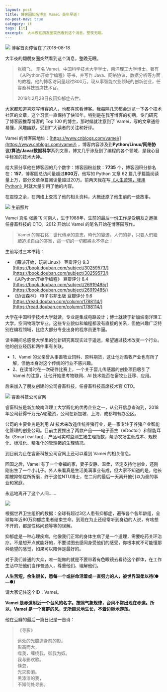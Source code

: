 ```yaml
---
layout: post
title: 博客园知名博主 Vamei 英年早逝！
no-post-nav: true
category: it
tags: [it]
excerpt:  大半夜在朋友圈突然看到这个消息，整夜无眠。
---
```


![](http://www.itmind.net/assets/images/2019/life/Vamei4.png)
博客首页停留在了2018-08-18

大半夜的翻朋友圈突然看到这个消息，整晚无眠。

> 张腾飞， 笔名 Vamei，中国科学技术大学学士，南洋理工大学博士。著有《从Python开始学编程》等书，并写作 Java、网络协议、数据分析等方面的教程。他的博客访问量超过800万。现从事智能农业领域的创新创业，任睿畜科技首席技术官。
> 
> 2019年2月28日夜因抑郁症去世。

大家都知道喜欢写博客的人，也都喜欢看博客。我每隔几天都会浏览一下各个技术社区的文章，这个习惯一直保持了快10年。特别是在我写博客的初期，专门研究了博客园推荐博客的 Top 100 的博主，那时候就注意到了  Vamei，写的文章通俗易懂，风趣幽默，受到广大读者的关注和好评。

Vamei 的博客园地址：[https://www.cnblogs.com/vamei/](https://www.cnblogs.com/vamei/) ，博客内容涉及到**Python/Linux/网络协议/算法/Java/数据科学**系列文章，博文几乎涉及到了编程的各个领域，是我心目中标准的技术大神。

给大家分享他在博客园的几个数字：博客园粉丝数：**7735** 个，博客园积分排名在：**157**，博客园总访问量超过**800万**，他写的 Python 文章 62 篇几乎篇篇阅读量上万，部分文章单篇阅读量超过20万。前两天我在写[《人生苦短，我用 Python》](http://www.ityouknow.com/python/2019/02/21/python-history.html)时就大量引用了他的内容。

在震惊之余，在网络上查找了他的相关资料，大概还原了他生前的一些故事。

![](http://www.itmind.net/assets/images/2019/life/Vamei1.png)
生前照片

Vamei 真名 张腾飞 河南人，生于1988年，生前的最后一份工作是受朋友之邀担任睿畜科技的 CTO，2012 开始以 Vamei 的笔名开始在博客园写作。

> Vamei 的座右铭：世代傳承的意志，時代的變遷，人們的夢，只要人們繼續追求自由的答案，這一切的一切都將永不停止！ 

生前写过三本书籍：

- 《莓派开始，玩转Linux》 豆瓣评分 9.3  [https://book.douban.com/subject/30259573/](https://book.douban.com/subject/30259573/)
- 《从Python开始学编程》  豆瓣评分 8.4  [https://book.douban.com/subject/26919485/](https://book.douban.com/subject/26919485/)
- 《协议森林》 电子书非出版 豆瓣评分 9.6 [https://read.douban.com/column/1788114/](https://read.douban.com/column/1788114/)  

大学在中国科学技术大学就读，专业是集成电路设计；博士就读于新加坡南洋理工大学，空间物理学专业。这些专业貌似和编程都没有直接的关系，但他兴趣广泛特别在编程领域，比绝大部分专业出身的程序员更牛逼。

读书期间总感觉大学里的创新研究离现实过于遥远，希望通过技术改变一个行业。他的创业经历和两件事有关联。

- 1、Vamei 的父亲曾从事畜牧业饲料、原料期货，这让他对畜牧产业也有所了解，但他本身对这个传统的行业不感兴趣。
- 2、在读博时在一次硬件比赛上，一个关于婴儿传感器的创业项目吸引了 Vamei 的注意，让他开始思考物联网、AI 技术能否在畜牧业迁移、应用。

后来加入了朋友创建的公司睿畜科技，任睿畜科技首席技术官 CTO。


![](http://www.itmind.net/assets/images/2019/life/Vamei2.png)
睿畜科技公司官网

睿畜科技是新加坡南洋理工大学孵化的优秀企业之一，从公开信息查询到，2018年公司获得千万元A轮融资，公司在新加坡、上海、成都均有办公区。

公司的主要业务是利用 AI 技术来改造传统养猪行业，是一家专注于养猪产业智能化管理的创业公司。目前主要推出了两款产品——电子医生（eDoctor）和智能耳标（Smart ear tag），产品可实时监测生猪生理指数，帮助农场主低成本、规模化、标准化、精准化的管理猪的生理情况。

到目前为止在睿畜科技公司官网上还可以看到 Vamei  的相关信息。

回国之后，Vamei 有了一个幸福的家，妻子安静、温柔，坚定支持他创业，还刚刚出生了一个小儿子。外人来看真是生活美满事业有成，但大家不知道的是，他长期被抑郁症所折磨，终于这位NTU博士，在二月的最后一天离开他引以为豪的事业和家庭。

永远地离开了这个人间……

![](http://www.itmind.net/assets/images/2019/life/Vamei3.png)

根据世界卫生组织的数据：全球有超过3亿人患有抑郁症，遍布各个各年龄组，全球每年近80万抑郁症患者结束生命。到现在为止还经常听到身边的人说，有啥想不开的，都是性格问题等等的误解。

抑郁症是一种心理疾病，他像我们正常的身体生病了是一个道理，需要吃药关环治疗。不是想开点就能好的，不要试图去感同身受他们的感受，你根本就不可能懂那种绝望的感觉，如果可以陪伴是最好的。

对于我们普通的大众，唯一能做的就是不要带着有色眼镜去看待这个群体，在工作生活中把他们当作普通人，尊重他们、理解他们。

**人生苦短，余生很长，愿每一个或拼命活着或一直努力的人，被世界温柔以待(●—●)**

请大家记住这个ID：Vamei。

**Vamei 是赤道附近一个台风的名字。按照气象规律，台风不常出现在赤道。所以，Vamei 是一个离群的风，无所顾忌地生长，不着边际地游荡。**


他在豆瓣的最后一篇日记是一首诗：

> 《寻影》
> 
> 远处的光臆造身前的影。  
> 影高而大，  
> 噬我，缠绕我，御我为奴。  
> 我与影欢歌。  
> 倏忽，  
> 光灭影消。  
> 黑漆漆的我，  
> 不知何处寻影。  